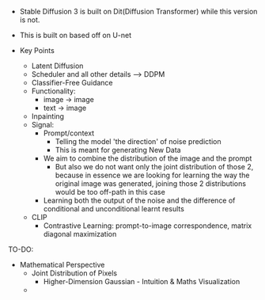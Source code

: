 - Stable Diffusion 3 is built on Dit(Diffusion Transformer) while this version is not.

- This is built on based off on U-net


- Key Points
  - Latent Diffusion
  - Scheduler and all other details --> DDPM
  - Classifier-Free Guidance
  - Functionality: 
    - image -> image
    - text -> image
  - Inpainting
  - Signal:
    - Prompt/context
      - Telling the model 'the direction' of noise prediction
      - This is meant for generating New Data
    - We aim to combine the distribution of the image and the prompt
      - But also we do not want only the joint distribution of those 2, because in essence we are looking for learning the way the original image was generated, joining those 2 distributions would be too off-path in this case
    - Learning both the output of the noise and the difference of conditional and unconditional learnt results
  - CLIP
    - Contrastive Learning: prompt-to-image correspondence, matrix diagonal maximization




TO-DO:
- Mathematical Perspective
  - Joint Distribution of Pixels
    - Higher-Dimension Gaussian - Intuition & Maths Visualization
  - 
